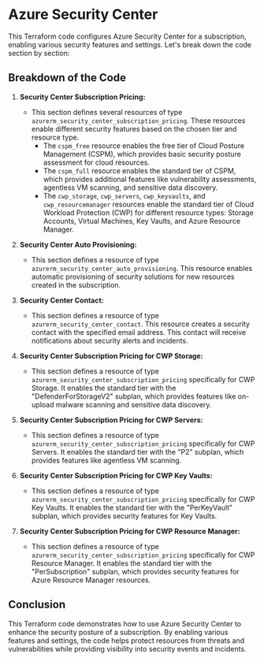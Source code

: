 # Azure Security Center

This Terraform code configures Azure Security Center for a subscription, enabling various security features and settings. Let's break down the code section by section:

## Breakdown of the Code

1. **Security Center Subscription Pricing:**
   - This section defines several resources of type `azurerm_security_center_subscription_pricing`. These resources enable different security features based on the chosen tier and resource type.
     - The `cspm_free` resource enables the free tier of Cloud Posture Management (CSPM), which provides basic security posture assessment for cloud resources.
     - The `cspm_full` resource enables the standard tier of CSPM, which provides additional features like vulnerability assessments, agentless VM scanning, and sensitive data discovery.
     - The `cwp_storage`, `cwp_servers`, `cwp_keyvaults`, and `cwp_resourcemanager` resources enable the standard tier of Cloud Workload Protection (CWP) for different resource types: Storage Accounts, Virtual Machines, Key Vaults, and Azure Resource Manager.

2. **Security Center Auto Provisioning:**
   - This section defines a resource of type `azurerm_security_center_auto_provisioning`. This resource enables automatic provisioning of security solutions for new resources created in the subscription.

3. **Security Center Contact:**
   - This section defines a resource of type `azurerm_security_center_contact`. This resource creates a security contact with the specified email address. This contact will receive notifications about security alerts and incidents.

4. **Security Center Subscription Pricing for CWP Storage:**
   - This section defines a resource of type `azurerm_security_center_subscription_pricing` specifically for CWP Storage. It enables the standard tier with the "DefenderForStorageV2" subplan, which provides features like on-upload malware scanning and sensitive data discovery.

5. **Security Center Subscription Pricing for CWP Servers:**
   - This section defines a resource of type `azurerm_security_center_subscription_pricing` specifically for CWP Servers. It enables the standard tier with the "P2" subplan, which provides features like agentless VM scanning.

6. **Security Center Subscription Pricing for CWP Key Vaults:**
   - This section defines a resource of type `azurerm_security_center_subscription_pricing` specifically for CWP Key Vaults. It enables the standard tier with the "PerKeyVault" subplan, which provides security features for Key Vaults.

7. **Security Center Subscription Pricing for CWP Resource Manager:**
   - This section defines a resource of type `azurerm_security_center_subscription_pricing` specifically for CWP Resource Manager. It enables the standard tier with the "PerSubscription" subplan, which provides security features for Azure Resource Manager resources.


## Conclusion

This Terraform code demonstrates how to use Azure Security Center to enhance the security posture of a subscription. By enabling various features and settings, the code helps protect resources from threats and vulnerabilities while providing visibility into security events and incidents.
